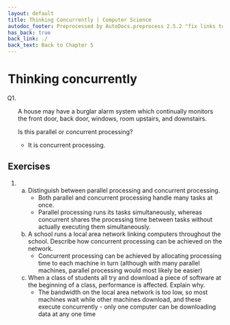 ```yaml
---
layout: default
title: Thinking Concurrently | Computer Science
autodoc_footer: Preprocessed by AutoDocs.preprocess 2.5.2 "fix links to documents" ⓒ Starwort, 2020
has_back: true
back_link: ./
back_text: Back to Chapter 5
---
```


<style>
    @counter-style question {
        prefix: "Q";
        suffix: ". ";
        system: extends decimal;
    }
    x-question > ol {
        list-style: question;
    }
    x-question > ol {
        counter-reset: list-ctr;
        list-style-type: none;
        list-style-position: outside;
    }
    x-question > ol > li {
        counter-increment: list-ctr;
    }
    x-question > ol > li:before {
        content:"Q" counter(list-ctr) ". ";
        margin-left: -25px;
    }
    ol ul, ul ul {
        list-style-type: circle;
    }
    ul {
        list-style-type: decimal;
    }
    ol ol, ul ol {
        list-style-type: lower-alpha !important;
    }
    ul ol ol, ol ol ol {
        list-style-type: lower-roman !important;
    }
</style>
# Thinking concurrently

<x-question>

1. A house may have a burglar alarm system which continually monitors the front door, back door, windows, room upstairs, and downstairs.

    Is this parallel or concurrent processing?

    - It is concurrent processing.

</x-question>

## Exercises

1. &#x200b;
    1. Distinguish between parallel processing and concurrent processing.
        - Both parallel and concurrent processing handle many tasks at once.
        - Parallel processing runs its tasks simultaneously, whereas concurrent shares the processing time between tasks without actually executing them simultaneously.
    2. A school runs a local area network linking computers throughout the school. Describe how concurrent processing can be achieved on the network.
        - Concurrent processing can be achieved by allocating processing time to each machine in turn (although with many parallel machines, parallel processing would most likely be easier)
    3. When a class of students all try and download a piece of software at the beginning of a class, performance is affected. Explain why.
        - The bandwidth on the local area network is too low, so most machines wait while other machines download, and these execute concurrently - only one computer can be downloading data at any one time
